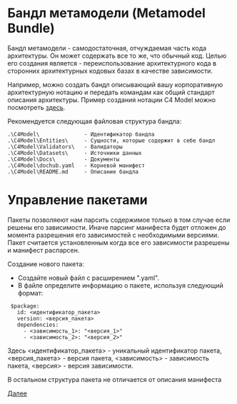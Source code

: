 # Бандл метамодели (Metamodel Bundle)

Бандл метамодели - самодостаточная, отчуждаемая часть кода архитектуры. Он может содержать все то же, что обычный код.
Целью его создания является - переиспользование архитектурного кода в сторонних архитектурных кодовых базах
в качестве зависимости.

Например, можно создать бандл описывающий вашу корпоративную архитектурную нотацию и передать командам как 
общий стандарт описания архитектуры. Пример создания нотации C4 Model можно посмотреть 
[здесь](https://github.com/rpiontik/DocHubExamples/tree/main/src/C4Model).

Рекомендуется следующая файловая структура бандла:
```
.\C4Model\              - Идентификатор бандла
.\C4Model\Entities\     - Сущности, которые содержит в себе бандл
.\C4Model\Validators\   - Валидаторы
.\C4Model\Datasets\     - Источники данных
.\C4Model\Docs\         - Документы
.\C4Model\dochub.yaml   - Корневой манифест
.\C4Model\README.md     - Описание бандла
```

# Управление пакетами

Пакеты позволяеют нам парсить содержимое только в том случае если решены его зависимости.
Иначе парсинг манифеста будет отложен до момента разрешения его зависимостей с необходимыми версиями.
Пакет считается установленным когда все его зависимости разрешены и манифест распарсен.

Создание нового пакета:
- Создайте новый файл с расширением ".yaml".
- В файле определите информацию о пакете, используя следующий формат:

```
 $package:
   id: <идентификатор_пакета>
   version: <версия_пакета>
   dependencies:
     - <зависимость_1>: "<версия_1>"
     - <зависимость_2>: "<версия_2>"
```     
Здесь <идентификатор_пакета> - уникальный идентификатор пакета, <версия_пакета> - версия пакета, <зависимость> - зависимость пакета, <версия> - версия зависимости.

В остальном структура пакета не отличается от описания манифеста

[Далее](/docs/dochub.radar)
